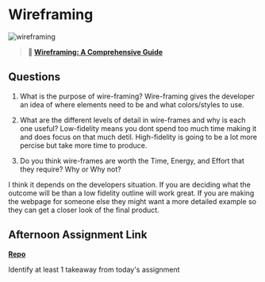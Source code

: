 # Wireframing

![wireframing](https://bcw.blob.core.windows.net/public/img/courses/2293087935019893)

> **📖 [Wireframing: A Comprehensive Guide](https://codeworksacademy.com/fs-student-guide/resources/wk1/06-Wireframing)**

## Questions

1. What is the purpose of wire-framing? 
  Wire-framing gives the developer an idea of where elements need to be and what colors/styles to use.

2. What are the different levels of detail in wire-frames and why is each one useful?
  Low-fidelity means you dont spend too much time making it and does focus on that much detil. High-fidelity is going to be a lot more percise but take more time to produce.

3. Do you think wire-frames are worth the Time, Energy, and Effort that they require? Why or Why not?

I think it depends on the developers situation. If you are deciding what the outcome will be than a low fidelity outline will work great. If you are making the webpage for someone else they might want a more detailed example so they can get a closer look of the final product.

## Afternoon Assignment Link

**[Repo](https://github.com/Ryfitz11/DenOfGeek.git)**

Identify at least 1 takeaway from today's assignment
